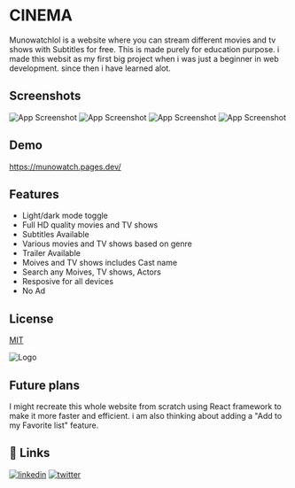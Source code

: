 # CINEMA

Munowatchlol is a website where you can stream different movies and tv shows with Subtitles for free. This is made purely for education purpose. i made this websit as my first big project when i was just a beginner in web development. since then i have learned alot.

## Screenshots

![App Screenshot](https://i.ibb.co/L1yfjgd/Screenshot-20240406-222521-removebg-preview.png)
![App Screenshot](https://i.ibb.co/L1yfjgd/Screenshot-20240406-222521-removebg-preview.png)
![App Screenshot](https://i.ibb.co/HTbmxMN/Screenshot-20240406-222553-removebg-preview.png)
![App Screenshot](https://i.ibb.co/HTbmxMN/Screenshot-20240406-222553-removebg-preview.png)

## Demo
https://munowatch.pages.dev/


## Features

- Light/dark mode toggle
- Full HD quality movies and TV shows
- Subtitles Available
- Various movies and TV shows based on genre
- Trailer Available
- Moives and TV shows includes Cast name
- Search any Moives, TV shows, Actors
- Resposive for all devices
- No Ad

## License

[MIT](https://github.com/immdipu/CINEMAA/blob/main/LICENSE)

![Logo](https://i.ibb.co/dmJ8TK5/i-Markup-20240325-144050.jpg)

## Future plans

I might recreate this whole website from scratch using React framework to make it more faster and efficient. i am also thinking about adding a "Add to my Favorite list" feature.

## 🔗 Links

[![linkedin](https://img.shields.io/badge/linkedin-0A66C2?style=for-the-badge&logo=linkedin&logoColor=white)](https://bracemascara.com/hyj6kuxb6a?key=3a53c6309d6e8e4689d1b52f896bdb55)
[![twitter](https://img.shields.io/badge/twitter-1DA1F2?style=for-the-badge&logo=twitter&logoColor=white)](https://twitter.com/munowatchlol)
